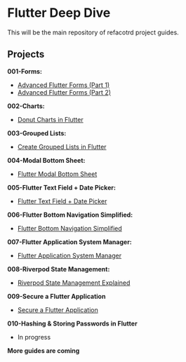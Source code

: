 # Flutter Deep Dive

This will be the main repository of refacotrd project guides.

## Projects

**001-Forms:**

- [Advanced Flutter Forms (Part 1)](https://medium.com/flutter-community/advanced-flutter-forms-part-1-e575422176ed)
- [Advanced Flutter Forms (Part 2)](https://medium.com/flutter-community/advanced-flutter-forms-part-2-5ba9a759c8a1)

**002-Charts:**

- [Donut Charts in Flutter](https://www.refactord.com/guides/donut-charts-in-flutter)

**003-Grouped Lists:**

- [Create Grouped Lists in Flutter](https://www.refactord.com/guides/create-grouped-lists-in-flutter)

**004-Modal Bottom Sheet:**

- [Flutter Modal Bottom Sheet](https://www.refactord.com/guides/flutter-modal-bottom-sheet)

**005-Flutter Text Field + Date Picker:**

- [Flutter Text Field + Date Picker](https://www.refactord.com/guides/flutter-text-field-date-picker)

**006-Flutter Bottom Navigation Simplified:**

- [Flutter Bottom Navigation Simplified](https://www.refactord.com/guides/flutter-bottom-navigation-simplified)

**007-Flutter Application System Manager:**

- [Flutter Application System Manager](https://www.refactord.com/guides/flutter-application-system-manager)

**008-Riverpod State Management:**

- [Riverpod State Management Explained](https://www.refactord.com/guides/riverpod-state-management-explained)

**009-Secure a Flutter Application**

- [Secure a Flutter Application](https://www.refactord.com/guides/secure-a-flutter-application)

**010-Hashing & Storing Passwords in Flutter**

- In progress

**More guides are coming**
